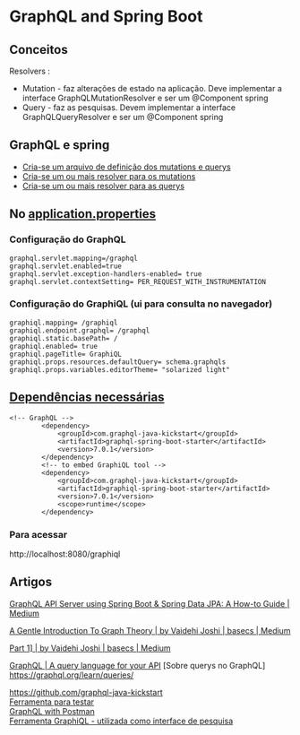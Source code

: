 # GraphQL and Spring Boot




## Conceitos   
Resolvers :
* Mutation - faz alterações de estado na aplicação. Deve implementar a interface GraphQLMutationResolver e ser um @Component spring   
* Query - faz as pesquisas. Devem implementar a interface GraphQLQueryResolver e ser um @Component spring   

## GraphQL e spring  
* [Cria-se um arquivo de definição dos mutations e querys](src/main/resources/schema.graphqls)   
* [Cria-se um ou mais resolver para os mutations](src/main/java/com/example/graphqldemo/resolvers/EntityMutationResolver.java)   
* [Cria-se um ou mais resolver para as querys](src/main/java/com/example/graphqldemo/resolvers/EntityQueryResolver.java)   

## No [application.properties](src/main/resources/application.properties)
### Configuração do GraphQL   
```
graphql.servlet.mapping=/graphql
graphql.servlet.enabled=true
graphql.servlet.exception-handlers-enabled= true
graphql.servlet.contextSetting= PER_REQUEST_WITH_INSTRUMENTATION
```

### Configuração do GraphiQL (ui para consulta no navegador)   
```
graphiql.mapping= /graphiql
graphiql.endpoint.graphql= /graphql
graphiql.static.basePath= /
graphiql.enabled= true
graphiql.pageTitle= GraphiQL
graphiql.props.resources.defaultQuery= schema.graphqls
graphiql.props.variables.editorTheme= "solarized light"
```


## [Dependências necessárias](/pom.xml)
```
<!-- GraphQL -->
		<dependency>
			<groupId>com.graphql-java-kickstart</groupId>
			<artifactId>graphql-spring-boot-starter</artifactId>
			<version>7.0.1</version>
		</dependency>
		<!-- to embed GraphiQL tool -->
		<dependency>
			<groupId>com.graphql-java-kickstart</groupId>
			<artifactId>graphiql-spring-boot-starter</artifactId>
			<version>7.0.1</version>
			<scope>runtime</scope>
		</dependency>
```
### Para acessar   
http://localhost:8080/graphiql  


## Artigos

[GraphQL API Server using Spring Boot & Spring Data JPA: A How-to Guide | Medium](https://medium.com/@md.ali.azam/graphql-api-server-using-spring-boot-jpa-41ac1f6ad1c)

[A Gentle Introduction To Graph Theory | by Vaidehi Joshi | basecs | Medium](https://medium.com/basecs/a-gentle-introduction-to-graph-theory-77969829ead8)

[Part 1\] | by Vaidehi Joshi | basecs | Medium](https://medium.com/basecs/whats-a-linked-list-anyway-part-1-d8b7e6508b9d#.3zvtp22ui)

[GraphQL | A query language for your API](https://graphql.org/)
[Sobre querys no GraphQL] https://graphql.org/learn/queries/   

https://github.com/graphql-java-kickstart   
[Ferramenta para testar](https://www.electronjs.org/apps/graphiql)   
[GraphQL with Postman](https://learning.postman.com/docs/postman/sending-api-requests/graphql/)   
[Ferramenta GraphiQL - utilizada como interface de pesquisa](https://github.com/graphql/graphiql)   

